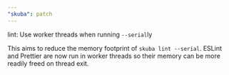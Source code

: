 ```yaml
---
"skuba": patch
---
```


lint: Use worker threads when running `--serial`ly

This aims to reduce the memory footprint of `skuba lint --serial`. ESLint and Prettier are now run in worker threads so their memory can be more readily freed on thread exit.
